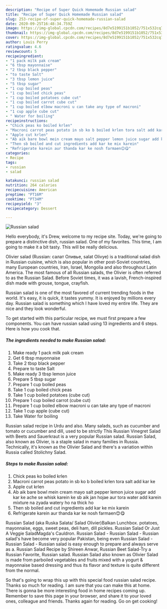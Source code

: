 ```yaml
---
description: "Recipe of Super Quick Homemade Russian salad"
title: "Recipe of Super Quick Homemade Russian salad"
slug: 253-recipe-of-super-quick-homemade-russian-salad
date: 2020-09-25T16:48:34.759Z
image: https://img-global.cpcdn.com/recipes/8d7e5199151b1052/751x532cq70/russian-salad-recipe-main-photo.jpg
thumbnail: https://img-global.cpcdn.com/recipes/8d7e5199151b1052/751x532cq70/russian-salad-recipe-main-photo.jpg
cover: https://img-global.cpcdn.com/recipes/8d7e5199151b1052/751x532cq70/russian-salad-recipe-main-photo.jpg
author: Louis Perry
ratingvalue: 4.6
reviewcount: 5
recipeingredient:
- "1 pack milk pak cream"
- "6 tbsp mayonnaise"
- "2 tbsp black pepper"
- "to taste Salt"
- "3 tbsp lemon juice"
- "5 tbsp sugar"
- "1 cup boiled peas"
- "1 cup boiled chick peas"
- "1 cup boiled potatoes cube cut"
- "1 cup boiled carrot cube cut"
- "1 cup boiled elbow macroni u can take any type of macroni"
- "1 cup apple cube cut"
- " Water for boiling"
recipeinstructions:
- "Chick peas ko boiled krlen"
- "Macroni carrot peas potato in sb ko b boiled krlen tora salt add kar ke"
- "Apple cut krlen"
- "Ab aik bare bowl mein cream mayo salt pepper lemon juice sugar add kar ke ache se whisk karein ke sb aik jan hojae aur tora water add karein mixture na zyada watery ho na thick ho"
- "Then sb boiled and cut ingredients add kar ke mix karein"
- "Refrigerate karein aur thanda kar ke nosh farmaen😊😋"
categories:
- Recipe
tags:
- russian
- salad

katakunci: russian salad 
nutrition: 264 calories
recipecuisine: American
preptime: "PT16M"
cooktime: "PT34M"
recipeyield: "3"
recipecategory: Dessert

---
```



![Russian salad](https://img-global.cpcdn.com/recipes/8d7e5199151b1052/751x532cq70/russian-salad-recipe-main-photo.jpg)

Hello everybody, it's Drew, welcome to my recipe site. Today, we're going to prepare a distinctive dish, russian salad. One of my favorites. This time, I am going to make it a bit tasty. This will be really delicious.

Olivier salad (Russian: салат Оливье, salat Olivye) is a traditional salad dish in Russian cuisine, which is also popular in other post-Soviet countries, many European countries, Iran, Israel, Mongolia and also throughout Latin America. The most famous of all Russian salads, the Olivier is often referred to as the Russian Salad. Before Soviet times, it was a lavish, French-inspired dish made with grouse, tongue, crayfish.

Russian salad is one of the most favored of current trending foods in the world. It's easy, it is quick, it tastes yummy. It is enjoyed by millions every day. Russian salad is something which I have loved my entire life. They are nice and they look wonderful.


To get started with this particular recipe, we must first prepare a few components. You can have russian salad using 13 ingredients and 6 steps. Here is how you cook that.

<!--inarticleads1-->

##### The ingredients needed to make Russian salad:

1. Make ready 1 pack milk pak cream
1. Get 6 tbsp mayonnaise
1. Take 2 tbsp black pepper
1. Prepare to taste Salt
1. Make ready 3 tbsp lemon juice
1. Prepare 5 tbsp sugar
1. Prepare 1 cup boiled peas
1. Take 1 cup boiled chick peas
1. Take 1 cup boiled potatoes (cube cut)
1. Prepare 1 cup boiled carrot (cube cut)
1. Prepare 1 cup boiled elbow macroni u can take any type of macroni
1. Take 1 cup apple (cube cut)
1. Take  Water for boiling


Russian salad recipe in Urdu and also. Many salads, such as cucumber and tomato or cucumber and dill, used to be strictly This Russian Vinegret Salad with Beets and Sauerkraut is a very popular Russian salad. Russian Salad, also known as Olivier, is a staple salad in many families in Russia. Technically, it&#39;s known as the Olivier Salad and there&#39;s a variation within Russia called Stolichny Salad. 

<!--inarticleads2-->

##### Steps to make Russian salad:

1. Chick peas ko boiled krlen
1. Macroni carrot peas potato in sb ko b boiled krlen tora salt add kar ke
1. Apple cut krlen
1. Ab aik bare bowl mein cream mayo salt pepper lemon juice sugar add kar ke ache se whisk karein ke sb aik jan hojae aur tora water add karein mixture na zyada watery ho na thick ho
1. Then sb boiled and cut ingredients add kar ke mix karein
1. Refrigerate karein aur thanda kar ke nosh farmaen😊😋


Russian Salad (aka Ruska Salata/ Salad Olivier)Balkan Lunchbox. potatoes, mayonnaise, eggs, sweet peas, deli ham, dill pickles. Russian Salad Or Just A Veggie SaladMagda&#39;s Cauldron. Russian Salad - Russian Salad - Russian salad&#39;s have become very popular Pakistan, being even Russian Salad - Russian Salad - Russian salad is easy enough to prepare and always serve as a. Russian Salad Recipe by Shireen Anwar, Russian Beet Salad-Try a Russian Favorite, Russian salad. Russian Salad also known as Olivier Salad is made from parboiled vegetables and fruits mixed with a yogurt &amp; mayonnaise based dressing and thus its flavor and texture is quite different from the normal. 

So that's going to wrap this up with this special food russian salad recipe. Thanks so much for reading. I am sure that you can make this at home. There is gonna be more interesting food in home recipes coming up. Remember to save this page in your browser, and share it to your loved ones, colleague and friends. Thanks again for reading. Go on get cooking!
